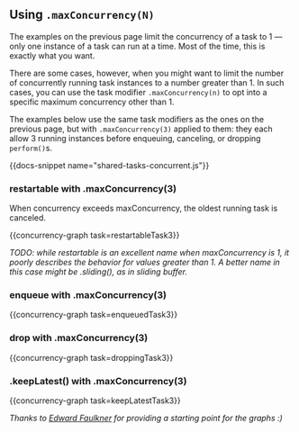 <h2>Using <code>.maxConcurrency(N)</code></h2>

<p>
  The examples on the previous page limit the concurrency of a task to 1 &mdash; only
  one instance of a task can run at a time. Most of the time, this
  is exactly what you want.
</p>

<p>
  There are some cases, however, when you might want to limit
  the number of concurrently running task instances to a number greater
  than 1.  In such cases, you can use the task modifier
  <code>.maxConcurrency(n)</code> to opt into a specific maximum
  concurrency other than 1.
</p>

<p>
  The examples below use the same task modifiers as the ones on the previous
  page, but with <code>.maxConcurrency(3)</code> applied to them: they each
  allow 3 running instances before enqueuing, canceling, or dropping
  <code>perform()</code>s.
</p>

{{docs-snippet name="shared-tasks-concurrent.js"}}

<h3>restartable with .maxConcurrency(3)</h3>

<p>
  When concurrency exceeds maxConcurrency, the oldest running task is canceled.
</p>

{{concurrency-graph task=restartableTask3}}

<p>
  <em>
    TODO: while restartable is an excellent name when maxConcurrency
    is 1, it poorly describes the behavior for values greater than 1.
    A better name in this case might be .sliding(), as in sliding buffer.
  </em>
</p>


<h3>enqueue with .maxConcurrency(3)</h3>

{{concurrency-graph task=enqueuedTask3}}

<h3>drop with .maxConcurrency(3)</h3>

{{concurrency-graph task=droppingTask3}}

<h3>.keepLatest() with .maxConcurrency(3)</h3>

{{concurrency-graph task=keepLatestTask3}}

<p>
  <em>
    Thanks to <a href="https://github.com/ef4">Edward Faulkner</a> for providing
    a starting point for the graphs :)
  </em>
</p>

